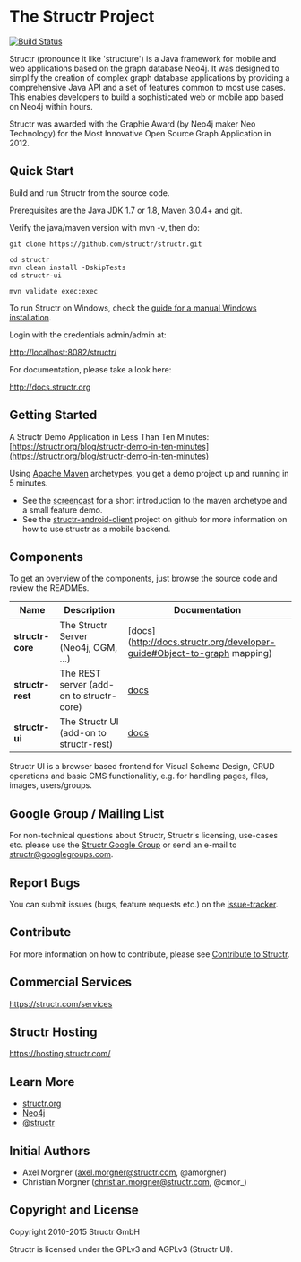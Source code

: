 # The Structr Project

[![Build Status](http://ci.structr.org:59398/buildStatus/icon?job=Structr&style=plastic)](http://ci.structr.org:59398/job/Structr)

Structr (pronounce it like 'structure') is a Java framework for mobile and web applications based on the graph database Neo4j. It was designed to simplify the creation of complex graph database applications by providing a comprehensive Java API and a set of features common to most use cases. This enables developers to build a sophisticated web or mobile app based on Neo4j within hours.

Structr was awarded with the Graphie Award (by Neo4j maker Neo Technology) for the Most Innovative Open Source Graph Application in 2012.


## Quick Start

Build and run Structr from the source code.

Prerequisites are the Java JDK 1.7 or 1.8, Maven 3.0.4+ and git.

Verify the java/maven version with mvn -v, then do:

```
git clone https://github.com/structr/structr.git

cd structr
mvn clean install -DskipTests
cd structr-ui

mvn validate exec:exec
```

To run Structr on Windows, check the [guide for a manual Windows installation](https://github.com/structr/structr/blob/master/docs/markdown/installation-and-configuration-guide/00_installation/03_windows-manual-installation.md).

Login with the credentials admin/admin at:

[http://localhost:8082/structr/](http://localhost:8082/structr/)

For documentation, please take a look here:

http://docs.structr.org

## Getting Started

A Structr Demo Application in Less Than Ten Minutes: [https://structr.org/blog/structr-demo-in-ten-minutes](https://structr.org/blog/structr-demo-in-ten-minutes)

Using [Apache Maven](http://maven.apache.org/) archetypes, you get a demo project up and running in 5 minutes.

- See the [screencast](http://vimeo.com/53235075) for a short introduction to the maven archetype and a small feature demo.
- See the [structr-android-client](https://github.com/structr/structr-android-client) project on github for more information on how to use structr as a mobile backend.


## Components

To get an overview of the components, just browse the source code and review the READMEs.

Name             | Description                              | Documentation
---------------- | ---------------------------------------- | -----------------------------------------------------------------
**structr-core** | The Structr Server (Neo4j, OGM, ...)     | [docs](http://docs.structr.org/developer-guide#Object-to-graph mapping)
**structr-rest** | The REST server (add-on to structr-core) | [docs](http://docs.structr.org/REST-user-guide)
**structr-ui**   | The Structr UI (add-on to structr-rest)  | [docs](http://docs.structr.org/frontend-user-guide)

Structr UI is a browser based frontend for Visual Schema Design, CRUD operations and basic CMS functionalitiy, e.g. for handling pages, files, images, users/groups.

## Google Group / Mailing List

For non-technical questions about Structr, Structr's licensing, use-cases etc. please use the [Structr Google Group](https://groups.google.com/forum/#!forum/structr) or send an e-mail to [structr@googlegroups.com](structr@googlegroups.com).

## Report Bugs

You can submit issues (bugs, feature requests etc.) on the [issue-tracker](https://github.com/structr/structr/issues).

## Contribute

For more information on how to contribute, please see [Contribute to Structr](http://docs.structr.org/contribute).

## Commercial Services

https://structr.com/services

## Structr Hosting

https://hosting.structr.com/

## Learn More

- [structr.org](http://structr.org)
- [Neo4j](http://neo4j.com)
- [@structr](https://twitter.com/structr)

## Initial Authors

- Axel Morgner (axel.morgner@structr.com, @amorgner)
- Christian Morgner (christian.morgner@structr.com, @cmor_)

## Copyright and License

Copyright 2010-2015 Structr GmbH

Structr is licensed under the GPLv3 and AGPLv3 (Structr UI).
